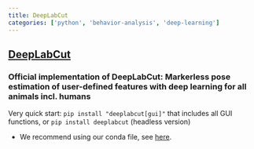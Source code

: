 ```yaml
---
title: DeepLabCut
categories: ['python', 'behavior-analysis', 'deep-learning']
---
```

## [DeepLabCut](https://github.com/DeepLabCut/DeepLabCut)

### Official implementation of DeepLabCut: Markerless pose estimation of user-defined features with deep learning for all animals incl. humans


Very quick start: `pip install "deeplabcut[gui]"` that includes all GUI functions, or `pip install deeplabcut` (headless version)
* We recommend using our conda file, see [here](https://github.com/DeepLabCut/DeepLabCut/blob/master/conda-environments/README.md).
